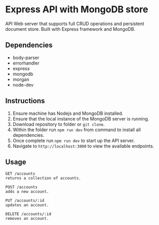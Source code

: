 # Express API with MongoDB store
API Web server that supports full CRUD operations and persistent document store. Built with Express framework and MongoDB.

## Dependencies
* body-parser
* errorhandler
* express
* mongodb
* morgan
* node-dev

## Instructions
1. Ensure machine has Nodejs and MongoDB installed.
2. Ensure that the local instance of the MongoDB server is running.
3. Download repository to folder or `git clone`.
4. Within the folder run `npm run dev` from command to install all dependencies.
5. Once complete run `npm run dev` to start up the API server.
6. Navigate to `http://localhost:3000` to view the available endpoints.

## Usage
```
GET /accounts
returns a collection of accounts.
```

```
POST /accounts
adds a new account.
```

```
PUT /accounts/:id
updates an account.
```

```
DELETE /accounts/:id
removes an account.
```
